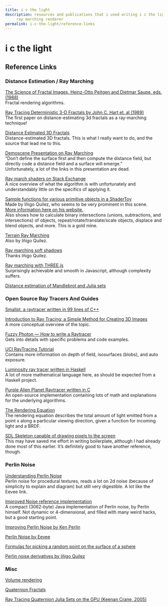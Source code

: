 ```yaml
---
title: i c the light
description: resources and publications that i used writing i c the light, a distance-estimating
     ray marching renderer
permalink: i-c-the-light/reference-links
---
```


# i c the light

## Reference Links

### Distance Estimation / Ray Marching

[The Science of Fractal Images, Heinz-Otto Peitgen and Dietmar Saupe, eds.
(1988)][28] <br>
Fractal rendering algorithms.


[Ray Tracing Deterministic 3-D Fractals by John C. Hart et. al (1989)][1] <br>
The first paper on distance-estimating 3d fractals as a ray-marching
technique!

[Distance Estimated 3D Fractals][2] <br>
Distance-estimated 3D fractals. This is what I really want to do, and the
source that lead me to this.

[Demoscene Presentation on Ray Marching][3] <br>
“Don’t define the surface first and then compute the distance field, but
directly code a distance field and a surface will emerge.” <br>
Unfortunately, a lot of the links in this presentation are dead.

[Ray march shaders on Stack Exchange][4] <br>
A nice overview of what the algorithm is with unfortunately and
understandably little on the specifics of applying it.

[Sample functions for various primitive objects in a ShaderToy][5] <br>
Made by Iñigo Quilez, who seems to be very prominent in this scene. <br>
[More information here on his website.][6] <br>
Also shows how to calculate binary intersections (unions, subtractions,
and intersections) of objects, repeat/rotate/translate/scale objects,
displace and blend objects, and more. This is a gold mine.

[Terrain Ray Marching][7] <br>
Also by Iñigo Quilez.

[Ray marching soft shadows][8] <br>
Thanks Iñigo Quilez.

[Ray marching with THREE.js][9] <br>
Surprisingly achievable and smooth in Javascript, although complexity
suffers.

[Distance estimation of Mandlebrot and Julia sets][10]

### Open Source Ray Tracers And Guides

[Smallpt, a raytracer written in 99 lines of C++][11]

[Introduction to Ray Tracing: a Simple Method for Creating 3D Images][12] <br>
A more conceptual overview of the topic.

[Fuzzy Photon — How to write a Raytracer][13] <br>
Gets into details with specific problems and code examples.

[UCI RayTracing Tutorial][14] <br>
Contains more information on depth of field, isosurfaces (blobs), and auto
exposure. <br>

[Luminosity ray tracer written in Haskell][15] <br>
A lot of more mathematical language here, as should be expected from a
Haskell project.

[Purple Alien Planet Raytracer written in C][16] <br>
An open-source implementation containing lots of math and explanations for
the underlying algorithms.

[The Rendering Equation][17] <br>
The rendering equation describes the total amount of light emitted from a
point x along a particular viewing direction, given a function for
incoming light and a BRDF.

[SDL Skeleton capable of drawing pixels to the screen][18] <br>
This may have saved me effort in writing boilerplate, although I had already
done most of this earlier. It’s definitely good to have another reference,
though.

### Perlin Noise

[Understanding Perlin Noise][19] <br>
Perlin noise for procedural textures, reads a lot on 2d noise (because of
simplicity to explain and diagram) but still very digestible. A lot like the
Eevee link.

[Improved Noise reference implementation][20] <br>
A compact (3062-byte) Java implementation of Perlin noise, by Perlin himself.
Not dynamic or 4-dimensional, and filled with many weird hacks, but a good
starting point.

[Improving Perlin Noise by Ken Perlin][21]

[Perlin Noise by Eevee][22]

[Formulas for picking a random point on the surface of a sphere][23]

[Perlin noise derivatives by Iñigo Quilez][24]

### Misc

[Volume rendering][25]

[Quaternion Fractals][26]

[Ray Tracing Quaternion Julia Sets on the GPU (Keenan Crane, 2005)][27]

[1]: https://becca.ooo/i-c-the-light/resources/ray-tracing-deterministic-3-d-fractals-john-c-hart-daniel-j-sandin-louis-h-kauffman-1989.pdf
[2]: http://blog.hvidtfeldts.net/index.php/2011/06/distance-estimated-3d-fractals-part-i/
[3]: http://www.iquilezles.org/www/material/nvscene2008/rwwtt.pdf
[4]: https://gamedev.stackexchange.com/questions/67719/how-do-raymarch-shaders-work
[5]: https://www.shadertoy.com/view/Xds3zN
[6]: http://www.iquilezles.org/www/articles/distfunctions/distfunctions.htm
[7]: http://www.iquilezles.org/www/articles/terrainmarching/terrainmarching.htm
[8]: http://www.iquilezles.org/www/articles/rmshadows/rmshadows.htm
[9]: http://barradeau.com/blog/?p=575
[10]: http://imajeenyus.com/mathematics/20121112_distance_estimates/distance_estimation_method_for_fractals.pdf
[11]: http://www.kevinbeason.com/smallpt/
[12]: http://www.scratchapixel.com/lessons/3d-basic-rendering/introduction-to-ray-tracing
[13]: http://fuzzyphoton.tripod.com/howtowrt.htm
[14]: https://www.ics.uci.edu/~gopi/CS211B/RayTracing%20tutorial.pdf
[15]: http://mitchellkember.com/blog/post/ray-tracer/
[16]: http://www.purplealienplanet.com/node/20
[17]: https://en.wikipedia.org/wiki/Rendering_equation
[18]: http://sol.gfxile.net/gp/ch02.html
[19]: https://flafla2.github.io/2014/08/09/perlinnoise.html
[20]: http://mrl.nyu.edu/~perlin/noise/
[21]: http://http.developer.nvidia.com/GPUGems/gpugems_ch05.html
[22]: https://eev.ee/blog/2016/05/29/perlin-noise/
[23]: http://mathworld.wolfram.com/SpherePointPicking.html
[24]: http://www.iquilezles.org/www/articles/morenoise/morenoise.htm
[25]: https://graphicsrunner.blogspot.com/2009/01/volume-rendering-101.html
[26]: http://paulbourke.net/fractals/quatjulia/
[27]: https://www.cs.cmu.edu/~kmcrane/Projects/QuaternionJulia/paper.pdf
[28]: /i-c-the-light/resources/the_science_of_fractal_images.pdf
